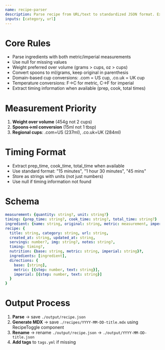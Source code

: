 ```yaml
---
name: recipe-parser
description: Parse recipe from URL/text to standardized JSON format. Extract title, ingredients, directions, nutrition. Save as ./output/recipe.json and create ./recipes/YYYY-MM-DD-kebab-title.mdx
inputs: [category, url]
---
```


# Core Rules
- Parse ingredients with both metric/imperial measurements
- Use null for missing values  
- Weight preferred over volume (grams > cups, oz > cups)
- Convert spoons to ml/grams, keep original in parenthesis
- Domain-based cup conversions: .com = US cup, .co.uk = UK cup
- Temperature conversions: F→C for metric, C→F for imperial
- Extract timing information when available (prep, cook, total times)

# Measurement Priority
1. **Weight over volume** (454g not 2 cups)
2. **Spoons→ml conversion** (15ml not 1 tbsp)
3. **Regional cups**: .com=US (237ml), .co.uk=UK (284ml)

# Timing Format
- Extract prep_time, cook_time, total_time when available
- Use standard format: "15 minutes", "1 hour 30 minutes", "45 mins"
- Store as strings with units (not just numbers)
- Use null if timing information not found

# Schema
```yaml
measurement: {quantity: string?, unit: string?}
timing: {prep_time: string?, cook_time: string?, total_time: string?}
ingredient: {name: string, original: string, metric: measurement, imperial: measurement}
recipe: {
  title: string, category: string, url: string, 
  created_at: string, updated_at: string,
  servings: number?, img: string?, notes: string?,
  timing: timing?,
  nutrition: {base: string, metric: string, imperial: string}?,
  ingredients: [ingredient],
  directions: {
    base: [string],
    metric: [{step: number, text: string}],  
    imperial: [{step: number, text: string}]
  }
}
```

# Output Process
1. **Parse** → save `./output/recipe.json`
2. **Generate MDX** → save `./recipes/YYYY-MM-DD-title.mdx` using RecipeToggle component
3. **Rename** → rename `./output/recipe.json` → `./output/YYYY-MM-DD-title.json`
4. **Add tags** to `tags.yml` if missing